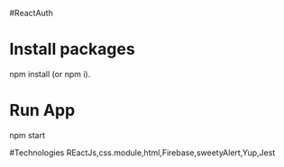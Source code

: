 #ReactAuth 

# Install packages
npm install (or npm i).

# Run App
npm start


#Technologies
REactJs,css.module,html,Firebase,sweetyAlert,Yup,Jest
